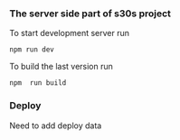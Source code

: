 ### The server side part of s30s project

To start development server run 
```
npm run dev
```

To build the last version run
```
npm  run build
```

### Deploy

Need to add deploy data
